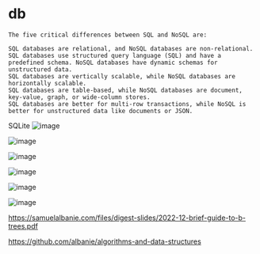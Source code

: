 # db  
```  
The five critical differences between SQL and NoSQL are:

SQL databases are relational, and NoSQL databases are non-relational.
SQL databases use structured query language (SQL) and have a predefined schema. NoSQL databases have dynamic schemas for unstructured data.
SQL databases are vertically scalable, while NoSQL databases are horizontally scalable.
SQL databases are table-based, while NoSQL databases are document, key-value, graph, or wide-column stores.
SQL databases are better for multi-row transactions, while NoSQL is better for unstructured data like documents or JSON.
```  
SQLite ![image](https://github.com/user-attachments/assets/70c3181a-4992-4dd3-8f2a-e4a11694c382)  

![image](https://github.com/user-attachments/assets/e2cfa695-ae55-463a-be46-82a2eb211362)

![image](https://github.com/user-attachments/assets/74c370c1-cdd5-4b97-b983-bd21d9bc234f)

![image](https://github.com/user-attachments/assets/d5bb6391-98c4-4505-b14f-f79d3a90df9b)

![image](https://github.com/user-attachments/assets/68ee5ce3-555b-469a-9031-cec790330a38)

![image](https://github.com/user-attachments/assets/67e293b5-8530-4fda-91f0-ea8c6f29e7c7)

https://samuelalbanie.com/files/digest-slides/2022-12-brief-guide-to-b-trees.pdf

https://github.com/albanie/algorithms-and-data-structures


